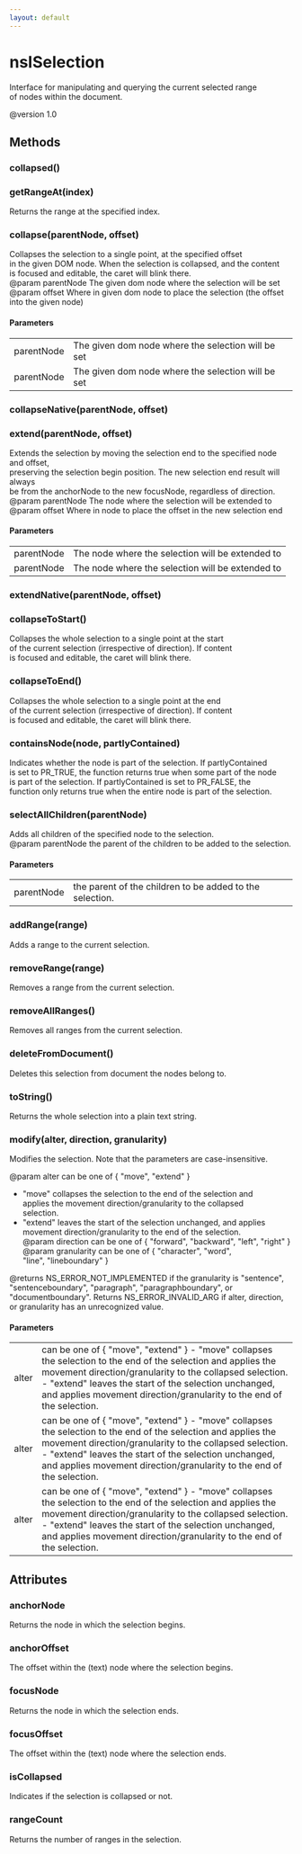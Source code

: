 ```yaml
---
layout: default
---
```


# nsISelection #
  
Interface for manipulating and querying the current selected range  
of nodes within the document.  
  
@version 1.0  
  

## Methods ##

### collapsed() ###

### getRangeAt(index) ###
  
Returns the range at the specified index.  
  

### collapse(parentNode, offset) ###
  
Collapses the selection to a single point, at the specified offset  
in the given DOM node. When the selection is collapsed, and the content  
is focused and editable, the caret will blink there.  
@param parentNode      The given dom node where the selection will be set  
@param offset          Where in given dom node to place the selection (the offset into the given node)  
  

#### Parameters ####

<table>

<tr>
<td>parentNode</td>
<td>The given dom node where the selection will be set  
</td>
</tr>

<tr>
<td>parentNode</td>
<td>The given dom node where the selection will be set  
</td>
</tr>

</table>

### collapseNative(parentNode, offset) ###

### extend(parentNode, offset) ###
  
Extends the selection by moving the selection end to the specified node and offset,  
preserving the selection begin position. The new selection end result will always  
be from the anchorNode to the new focusNode, regardless of direction.  
@param parentNode      The node where the selection will be extended to  
@param offset          Where in node to place the offset in the new selection end  
  

#### Parameters ####

<table>

<tr>
<td>parentNode</td>
<td>The node where the selection will be extended to  
</td>
</tr>

<tr>
<td>parentNode</td>
<td>The node where the selection will be extended to  
</td>
</tr>

</table>

### extendNative(parentNode, offset) ###

### collapseToStart() ###
  
Collapses the whole selection to a single point at the start  
of the current selection (irrespective of direction).  If content  
is focused and editable, the caret will blink there.  
  

### collapseToEnd() ###
  
Collapses the whole selection to a single point at the end  
of the current selection (irrespective of direction).  If content  
is focused and editable, the caret will blink there.  
  

### containsNode(node, partlyContained) ###
  
Indicates whether the node is part of the selection. If partlyContained   
is set to PR_TRUE, the function returns true when some part of the node   
is part of the selection. If partlyContained is set to PR_FALSE, the  
function only returns true when the entire node is part of the selection.  
  

### selectAllChildren(parentNode) ###
  
Adds all children of the specified node to the selection.  
@param parentNode  the parent of the children to be added to the selection.  
  

#### Parameters ####

<table>

<tr>
<td>parentNode</td>
<td>the parent of the children to be added to the selection.  
</td>
</tr>

</table>

### addRange(range) ###
  
Adds a range to the current selection.  
  

### removeRange(range) ###
  
Removes a range from the current selection.  
  

### removeAllRanges() ###
  
Removes all ranges from the current selection.  
  

### deleteFromDocument() ###
  
Deletes this selection from document the nodes belong to.  
  

### toString() ###
  
Returns the whole selection into a plain text string.  
  

### modify(alter, direction, granularity) ###
  
Modifies the selection.  Note that the parameters are case-insensitive.  
  
@param alter can be one of { "move", "extend" }  
  - "move" collapses the selection to the end of the selection and  
     applies the movement direction/granularity to the collapsed  
     selection.  
  - "extend" leaves the start of the selection unchanged, and applies  
     movement direction/granularity to the end of the selection.  
@param direction can be one of { "forward", "backward", "left", "right" }  
@param granularity can be one of { "character", "word",  
                                   "line", "lineboundary" }  
  
@returns NS_ERROR_NOT_IMPLEMENTED if the granularity is "sentence",  
"sentenceboundary", "paragraph", "paragraphboundary", or  
"documentboundary".  Returns NS_ERROR_INVALID_ARG if alter, direction,  
or granularity has an unrecognized value.  
  

#### Parameters ####

<table>

<tr>
<td>alter</td>
<td>can be one of { "move", "extend" }  
  - "move" collapses the selection to the end of the selection and  
     applies the movement direction/granularity to the collapsed  
     selection.  
  - "extend" leaves the start of the selection unchanged, and applies  
     movement direction/granularity to the end of the selection.  
</td>
</tr>

<tr>
<td>alter</td>
<td>can be one of { "move", "extend" }  
  - "move" collapses the selection to the end of the selection and  
     applies the movement direction/granularity to the collapsed  
     selection.  
  - "extend" leaves the start of the selection unchanged, and applies  
     movement direction/granularity to the end of the selection.  
</td>
</tr>

<tr>
<td>alter</td>
<td>can be one of { "move", "extend" }  
  - "move" collapses the selection to the end of the selection and  
     applies the movement direction/granularity to the collapsed  
     selection.  
  - "extend" leaves the start of the selection unchanged, and applies  
     movement direction/granularity to the end of the selection.  
</td>
</tr>

</table>

## Attributes ##

### anchorNode ###
  
Returns the node in which the selection begins.  
  

### anchorOffset ###
  
The offset within the (text) node where the selection begins.  
  

### focusNode ###
  
Returns the node in which the selection ends.  
  

### focusOffset ###
  
The offset within the (text) node where the selection ends.  
  

### isCollapsed ###
  
Indicates if the selection is collapsed or not.  
  

### rangeCount ###
  
Returns the number of ranges in the selection.  
  
